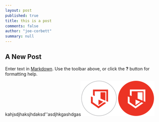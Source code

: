 ```yaml
---
layout: post
published: true
title: this is a post
comments: false
author: "joe-corbett"
summary: null
---
```


## A New Post

Enter text in [Markdown](http://daringfireball.net/projects/markdown/). Use the toolbar above, or click the **?** button for formatting help.



kahjsdjhaksjhdaksd''asdjhkgashdgas![icon-issue.png](/app/uploads/icon-issue.png)